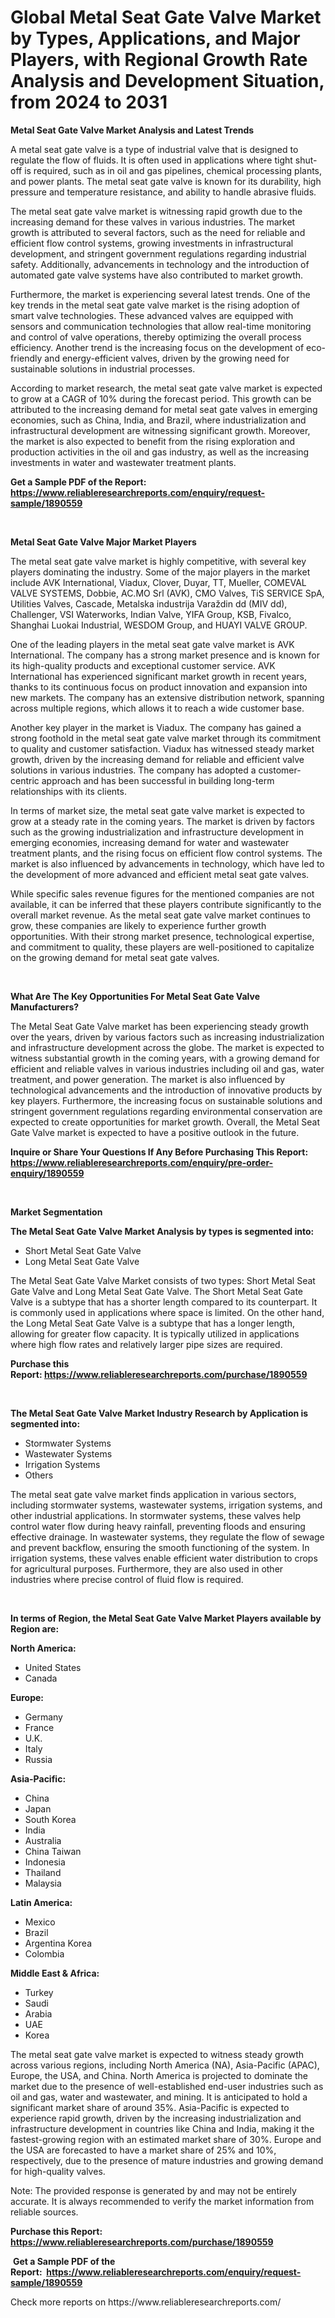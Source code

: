 <p><h1>Global Metal Seat Gate Valve Market by Types, Applications, and Major Players, with Regional Growth Rate Analysis and Development Situation, from 2024 to 2031</h1></p><p><strong>Metal Seat Gate Valve Market Analysis and Latest Trends</strong></p>
<p><p>A metal seat gate valve is a type of industrial valve that is designed to regulate the flow of fluids. It is often used in applications where tight shut-off is required, such as in oil and gas pipelines, chemical processing plants, and power plants. The metal seat gate valve is known for its durability, high pressure and temperature resistance, and ability to handle abrasive fluids.</p><p>The metal seat gate valve market is witnessing rapid growth due to the increasing demand for these valves in various industries. The market growth is attributed to several factors, such as the need for reliable and efficient flow control systems, growing investments in infrastructural development, and stringent government regulations regarding industrial safety. Additionally, advancements in technology and the introduction of automated gate valve systems have also contributed to market growth.</p><p>Furthermore, the market is experiencing several latest trends. One of the key trends in the metal seat gate valve market is the rising adoption of smart valve technologies. These advanced valves are equipped with sensors and communication technologies that allow real-time monitoring and control of valve operations, thereby optimizing the overall process efficiency. Another trend is the increasing focus on the development of eco-friendly and energy-efficient valves, driven by the growing need for sustainable solutions in industrial processes.</p><p>According to market research, the metal seat gate valve market is expected to grow at a CAGR of 10% during the forecast period. This growth can be attributed to the increasing demand for metal seat gate valves in emerging economies, such as China, India, and Brazil, where industrialization and infrastructural development are witnessing significant growth. Moreover, the market is also expected to benefit from the rising exploration and production activities in the oil and gas industry, as well as the increasing investments in water and wastewater treatment plants.</p></p>
<p><strong>Get a Sample PDF of the Report:&nbsp; <a href="https://www.reliableresearchreports.com/enquiry/request-sample/1890559">https://www.reliableresearchreports.com/enquiry/request-sample/1890559</a></strong></p>
<p>&nbsp;</p>
<p><strong>Metal Seat Gate Valve Major Market Players</strong></p>
<p><p>The metal seat gate valve market is highly competitive, with several key players dominating the industry. Some of the major players in the market include AVK International, Viadux, Clover, Duyar, TT, Mueller, COMEVAL VALVE SYSTEMS, Dobbie, AC.MO Srl (AVK), CMO Valves, TiS SERVICE SpA, Utilities Valves, ​​Cascade, Metalska industrija Varaždin dd (MIV dd), Challenger, VSI Waterworks, Indian Valve, YIFA Group, KSB, Fivalco, Shanghai Luokai Industrial, WESDOM Group, and HUAYI VALVE GROUP.</p><p>One of the leading players in the metal seat gate valve market is AVK International. The company has a strong market presence and is known for its high-quality products and exceptional customer service. AVK International has experienced significant market growth in recent years, thanks to its continuous focus on product innovation and expansion into new markets. The company has an extensive distribution network, spanning across multiple regions, which allows it to reach a wide customer base.</p><p>Another key player in the market is Viadux. The company has gained a strong foothold in the metal seat gate valve market through its commitment to quality and customer satisfaction. Viadux has witnessed steady market growth, driven by the increasing demand for reliable and efficient valve solutions in various industries. The company has adopted a customer-centric approach and has been successful in building long-term relationships with its clients.</p><p>In terms of market size, the metal seat gate valve market is expected to grow at a steady rate in the coming years. The market is driven by factors such as the growing industrialization and infrastructure development in emerging economies, increasing demand for water and wastewater treatment plants, and the rising focus on efficient flow control systems. The market is also influenced by advancements in technology, which have led to the development of more advanced and efficient metal seat gate valves.</p><p>While specific sales revenue figures for the mentioned companies are not available, it can be inferred that these players contribute significantly to the overall market revenue. As the metal seat gate valve market continues to grow, these companies are likely to experience further growth opportunities. With their strong market presence, technological expertise, and commitment to quality, these players are well-positioned to capitalize on the growing demand for metal seat gate valves.</p></p>
<p>&nbsp;</p>
<p><strong>What Are The Key Opportunities For Metal Seat Gate Valve Manufacturers?</strong></p>
<p><p>The Metal Seat Gate Valve market has been experiencing steady growth over the years, driven by various factors such as increasing industrialization and infrastructure development across the globe. The market is expected to witness substantial growth in the coming years, with a growing demand for efficient and reliable valves in various industries including oil and gas, water treatment, and power generation. The market is also influenced by technological advancements and the introduction of innovative products by key players. Furthermore, the increasing focus on sustainable solutions and stringent government regulations regarding environmental conservation are expected to create opportunities for market growth. Overall, the Metal Seat Gate Valve market is expected to have a positive outlook in the future.</p></p>
<p><strong>Inquire or Share Your Questions If Any Before Purchasing This Report: <a href="https://www.reliableresearchreports.com/enquiry/pre-order-enquiry/1890559">https://www.reliableresearchreports.com/enquiry/pre-order-enquiry/1890559</a></strong></p>
<p>&nbsp;</p>
<p><strong>Market Segmentation</strong></p>
<p><strong>The Metal Seat Gate Valve Market Analysis by types is segmented into:</strong></p>
<p><ul><li>Short Metal Seat Gate Valve</li><li>Long Metal Seat Gate Valve</li></ul></p>
<p><p>The Metal Seat Gate Valve Market consists of two types: Short Metal Seat Gate Valve and Long Metal Seat Gate Valve. The Short Metal Seat Gate Valve is a subtype that has a shorter length compared to its counterpart. It is commonly used in applications where space is limited. On the other hand, the Long Metal Seat Gate Valve is a subtype that has a longer length, allowing for greater flow capacity. It is typically utilized in applications where high flow rates and relatively larger pipe sizes are required.</p></p>
<p><strong>Purchase this Report:&nbsp;<a href="https://www.reliableresearchreports.com/purchase/1890559">https://www.reliableresearchreports.com/purchase/1890559</a></strong></p>
<p>&nbsp;</p>
<p><strong>The Metal Seat Gate Valve Market Industry Research by Application is segmented into:</strong></p>
<p><ul><li>Stormwater Systems</li><li>Wastewater Systems</li><li>Irrigation Systems</li><li>Others</li></ul></p>
<p><p>The metal seat gate valve market finds application in various sectors, including stormwater systems, wastewater systems, irrigation systems, and other industrial applications. In stormwater systems, these valves help control water flow during heavy rainfall, preventing floods and ensuring effective drainage. In wastewater systems, they regulate the flow of sewage and prevent backflow, ensuring the smooth functioning of the system. In irrigation systems, these valves enable efficient water distribution to crops for agricultural purposes. Furthermore, they are also used in other industries where precise control of fluid flow is required.</p></p>
<p>&nbsp;</p>
<p><strong>In terms of Region, the Metal Seat Gate Valve Market Players available by Region are:</strong></p>
<p>
    <p> <strong> North America: </strong>
        <ul>
            <li>United States</li>
            <li>Canada</li>
        </ul>
        </p> 
    <p> <strong> Europe: </strong>
        <ul>
            <li>Germany</li>
            <li>France</li>
            <li>U.K.</li>
            <li>Italy</li>
            <li>Russia</li>
        </ul>
        </p> 
    <p> <strong> Asia-Pacific: </strong>
        <ul>
            <li>China</li>
            <li>Japan</li>
            <li>South Korea</li>
            <li>India</li>
            <li>Australia</li>
            <li>China Taiwan</li>
            <li>Indonesia</li>
            <li>Thailand</li>
            <li>Malaysia</li>
        </ul>
        </p> 
    <p> <strong> Latin America: </strong>
        <ul>
            <li>Mexico</li>
            <li>Brazil</li>
            <li>Argentina Korea</li>
            <li>Colombia</li>
        </ul>
        </p> 
    <p> <strong> Middle East & Africa: </strong>
        <ul>
            <li>Turkey</li>
            <li>Saudi</li>
            <li>Arabia</li>
            <li>UAE</li>
            <li>Korea</li>
        </ul>
    </p>
    </p>
<p><p>The metal seat gate valve market is expected to witness steady growth across various regions, including North America (NA), Asia-Pacific (APAC), Europe, the USA, and China. North America is projected to dominate the market due to the presence of well-established end-user industries such as oil and gas, water and wastewater, and mining. It is anticipated to hold a significant market share of around 35%. Asia-Pacific is expected to experience rapid growth, driven by the increasing industrialization and infrastructure development in countries like China and India, making it the fastest-growing region with an estimated market share of 30%. Europe and the USA are forecasted to have a market share of 25% and 10%, respectively, due to the presence of mature industries and growing demand for high-quality valves.</p><p>Note: The provided response is generated by  and may not be entirely accurate. It is always recommended to verify the market information from reliable sources.</p></p>
<p><strong>Purchase this Report: <a href="https://www.reliableresearchreports.com/purchase/1890559">https://www.reliableresearchreports.com/purchase/1890559</a></strong></p>
<p>&nbsp;<strong>Get a Sample PDF of the Report:&nbsp;&nbsp;<a href="https://www.reliableresearchreports.com/enquiry/request-sample/1890559">https://www.reliableresearchreports.com/enquiry/request-sample/1890559</a></strong></p>
<p><strong></strong></p>
<p>Check more reports on https://www.reliableresearchreports.com/</p>
